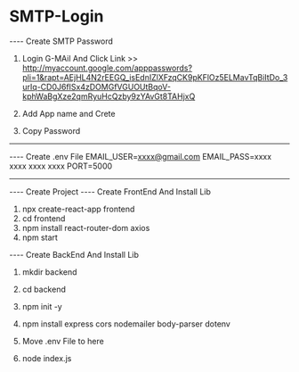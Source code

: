﻿# SMTP-Login

---- Create SMTP Password
1. Login G-MAil And Click Link >> 
http://myaccount.google.com/apppasswords?pli=1&rapt=AEjHL4N2rEEGQ_isEdnIZlXFzqCK9pKFlOz5ELMavTqBiItDo_3urIq-CD0J6fISx4zDOMGfVGUOUtBqoV-kphWaBgXze2qmRyuHcQzby9zYAvGt8TAHjxQ

2. Add App name and Crete

3. Copy Password
------------------------

---- Create .env File
EMAIL_USER=xxxx@gmail.com
EMAIL_PASS=xxxx xxxx xxxx xxxx
PORT=5000


----------------------------------------

---- Create Project 
---- Create FrontEnd And Install Lib

1. npx create-react-app frontend
2. cd frontend
3. npm install react-router-dom axios
4. npm start


---- Create BackEnd And Install Lib
1. mkdir backend
2. cd backend
3. npm init -y
4. npm install express cors nodemailer body-parser dotenv
5. Move .env File to here

6. node index.js
